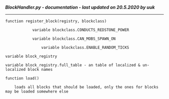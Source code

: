***BlockHandler.py - documentation - last updated on 20.5.2020 by uuk***
___

    function register_block(registry, blockclass)

                variable blockclass.CONDUCTS_REDSTONE_POWER

                variable blockclass.CAN_MOBS_SPAWN_ON

                    variable blockclass.ENABLE_RANDOM_TICKS

    variable block_registry

    variable block_registry.full_table - an table of localized & un-localized block names

    function load()
        
        loads all blocks that should be loaded, only the ones for blocks may be loaded somewhere else
